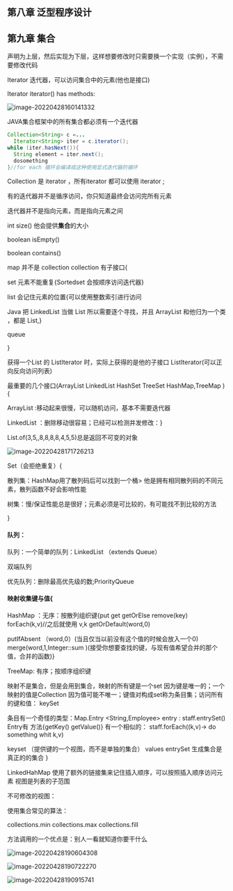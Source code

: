 ## 第八章 泛型程序设计

 



## 第九章  集合

声明为上层，然后实现为下层，这样想要修改时只需要换一个实现（实例），不需要修改代码

Iterator 迭代器，可以访问集合中的元素(他也是接口)

Iterator<E> iterator()            has methods:

![image-20220428160141332](C:\Users\Administrator\AppData\Roaming\Typora\typora-user-images\image-20220428160141332.png)

JAVA集合框架中的所有集合都必须有一个迭代器

```java
Collection<String> c =...
  Iterator<String> iter = c.iterator();
while (iter.hasNext()){
  String element = iter.next();
  dosomething 
}//for each 循环会编译成这种使用显式迭代器的循环
```

Collection 是 iterator ，所有iterator 都可以使用 iterator ;

有的迭代器并不是循序访问，你只知道最终会访问完所有元素

迭代器并不是指向元素，而是指向元素之间

int size()    他会提供**集合**的大小

boolean isEmpty()

boolean contains()

map 并不是  collection   collection 有子接口{

set  元素不能重复{Sortedset  会按顺序访问迭代器}

list  会记住元素的位置{可以使用整数索引进行访问

Java 把 LinkedList 当做 List  所以需要逐个寻找，并且 ArrayList 和他归为一个类 ，都是 List,}

queue

}

获得一个List  的 ListIterator 时，实际上获得的是他的子接口 ListIterator(可以正向反向访问列表)

最重要的几个接口(ArrayList    LinkedList  HashSet   TreeSet  HashMap,TreeMap ){

ArrayList    :移动起来很慢，可以随机访问，基本不需要迭代器

LinkedList  ：删除移动很容易；已经可以检测并发修改：}

List.of(3,5,,8,8,8,8,4,5,5)总是返回不可变的对象

![image-20220428171726213](C:\Users\Administrator\AppData\Roaming\Typora\typora-user-images\image-20220428171726213.png)

Set（会拒绝重复）{

散列集：HashMap用了散列码后可以找到一个桶> 他是拥有相同散列码的不同元素，散列函数不好会影响性能

树集：慢/保证性能总是很好；元素必须是可比较的，有可能找不到比较的方法

}

#### 队列：

队列：一个简单的队列：LinkedList  （extends Queue）

双端队列

优先队列：删除最高优先级的数;PriorityQueue

#### 映射收集键与值{

HashMap  ：无序：按散列组织键{put   get  getOrElse   remove(key)    forEach(k,v)//之后就使用 v,k    getOrDefault(word,0)

putIfAbsent （word,0）(当且仅当以前没有这个值的时候会放入一个0)    merge(word,1,Integer::sum )(接受你想要查找的键，与现有值希望合并的那个值，合并的函数)}

TreeMap: 有序；按顺序组织键

映射不是集合，但是会用到集合，映射的所有键是一个set  因为键是唯一的；一个映射的值是Collection 因为值可能不唯一；键值对构成set称为条目集；访问所有的键和值：  keySet

条目有一个奇怪的类型：Map.Entry  <String,Employee> entry : staff.entrySet()           Entry有 方法{getKey()   getValue()}  有一个相似的：   staff.forEach((k,v)-> do something whit k,v)

keyset （提供键的一个视图，而不是单独的集合） values   entrySet 生成集合是真正的的集合 }

LinkedHahMap  使用了额外的链接集来记住插入顺序，可以按照插入顺序访问元素    视图是列表的子范围

不可修改的视图：

使用集合常见的算法：

collections.min   collections.max  collections.fill

方法调用的一个优点是：别人一看就知道你要干什么 

![image-20220428190604308](C:\Users\Administrator\AppData\Roaming\Typora\typora-user-images\image-20220428190604308.png)

![image-20220428190722270](C:\Users\Administrator\AppData\Roaming\Typora\typora-user-images\image-20220428190722270.png)

![image-20220428190915741](C:\Users\Administrator\AppData\Roaming\Typora\typora-user-images\image-20220428190915741.png)
